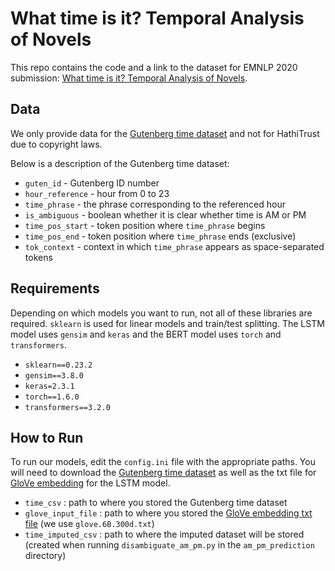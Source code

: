 # What time is it? Temporal Analysis of Novels

This repo contains the code and a link to the dataset for EMNLP 2020 submission: [What time is it? Temporal Analysis of Novels](https://arxiv.org/abs/2011.04124).

## Data
We only provide data for the [Gutenberg time dataset](https://drive.google.com/file/d/1bTE2Ul9maAji5B1YVnCYqWUOytXxxq-5/view?usp=sharing) and not for HathiTrust due to copyright laws.

Below is a description of the Gutenberg time dataset:
- `guten_id` - Gutenberg ID number
- `hour_reference` - hour from 0 to 23
- `time_phrase` - the phrase corresponding to the referenced hour
- `is_ambiguous` - boolean whether it is clear whether time is AM or PM
- `time_pos_start` - token position where `time_phrase` begins
- `time_pos_end` - token position where `time_phrase` ends (exclusive)
- `tok_context` - context in which `time_phrase` appears as space-separated tokens

## Requirements
Depending on which models you want to run, not all of these libraries are required. `sklearn` is used for linear models and train/test splitting. The LSTM model uses `gensim` and `keras` and the BERT model uses `torch` and `transformers`.

- `sklearn==0.23.2`
- `gensim==3.8.0`
- `keras=2.3.1`
- `torch==1.6.0`
- `transformers==3.2.0`

## How to Run
To run our models, edit the `config.ini` file with the appropriate paths. You will need to download the [Gutenberg time dataset](https://drive.google.com/file/d/1bTE2Ul9maAji5B1YVnCYqWUOytXxxq-5/view?usp=sharing) as well as the txt file for [GloVe embedding](http://nlp.stanford.edu/data/glove.6B.zip) for the LSTM model.

- `time_csv` : path to where you stored the Gutenberg time dataset
- `glove_input_file` : path to where you stored the [GloVe embedding txt file](http://nlp.stanford.edu/data/glove.6B.zip) (we use `glove.6B.300d.txt`)
- `time_imputed_csv` : path to where the imputed dataset will be stored (created when running `disambiguate_am_pm.py` in the `am_pm_prediction` directory)



